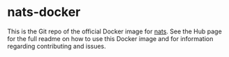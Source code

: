 # nats-docker

This is the Git repo of the official Docker image for [nats](https://registry.hub.docker.com/_/nats/). See the
Hub page for the full readme on how to use this Docker image and for information regarding contributing and issues.
